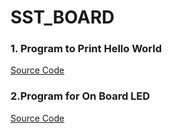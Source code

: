 # SST_BOARD

 ### 1. Program to Print Hello World
 
   [Source Code](https://github.com/izzarzn/SST_BOARD/blob/070eb52651bb6df83e9af3c22380abafe494df15/1_Hello_World/1_Hello_World.ino) 
 
 ### 2.Program for On Board LED 
   
   [Source Code](https://github.com/izzarzn/SST_BOARD/blob/d81c56e0fd5ffc1cb2703f4eedd34d1f5b302e10/2_Blink_Led/2_Blink_Led.ino)
